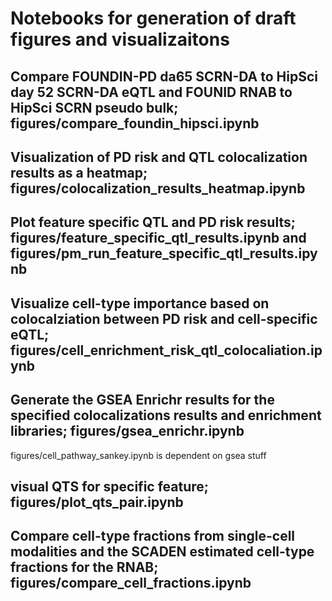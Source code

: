 # Notebooks for generation of draft figures and visualizaitons

## Compare FOUNDIN-PD da65 SCRN-DA to HipSci day 52 SCRN-DA eQTL and FOUNID RNAB to HipSci SCRN pseudo bulk; figures/compare_foundin_hipsci.ipynb

## Visualization of PD risk and QTL colocalization results as a heatmap; figures/colocalization_results_heatmap.ipynb

## Plot feature specific QTL and PD risk results; figures/feature_specific_qtl_results.ipynb and figures/pm_run_feature_specific_qtl_results.ipynb

## Visualize cell-type importance based on colocalziation between PD risk and cell-specific eQTL; figures/cell_enrichment_risk_qtl_colocaliation.ipynb
  
## Generate the GSEA Enrichr results for the specified colocalizations results and enrichment libraries; figures/gsea_enrichr.ipynb




figures/cell_pathway_sankey.ipynb is dependent on gsea stuff

## visual QTS for specific feature; figures/plot_qts_pair.ipynb

## Compare cell-type fractions from single-cell modalities and the SCADEN estimated cell-type fractions for the RNAB; figures/compare_cell_fractions.ipynb
